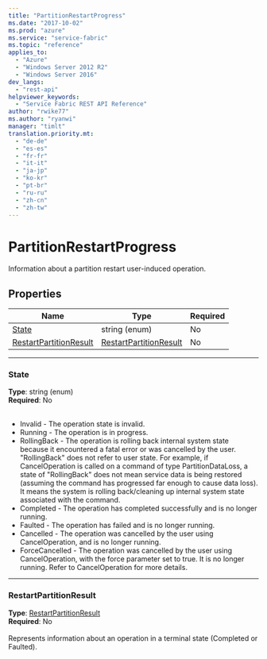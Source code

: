 ```yaml
---
title: "PartitionRestartProgress"
ms.date: "2017-10-02"
ms.prod: "azure"
ms.service: "service-fabric"
ms.topic: "reference"
applies_to: 
  - "Azure"
  - "Windows Server 2012 R2"
  - "Windows Server 2016"
dev_langs: 
  - "rest-api"
helpviewer_keywords: 
  - "Service Fabric REST API Reference"
author: "rwike77"
ms.author: "ryanwi"
manager: "timlt"
translation.priority.mt: 
  - "de-de"
  - "es-es"
  - "fr-fr"
  - "it-it"
  - "ja-jp"
  - "ko-kr"
  - "pt-br"
  - "ru-ru"
  - "zh-cn"
  - "zh-tw"
---
```

# PartitionRestartProgress

Information about a partition restart user-induced operation.

## Properties
| Name | Type | Required |
| --- | --- | --- |
| [State](#state) | string (enum) | No |
| [RestartPartitionResult](#restartpartitionresult) | [RestartPartitionResult](sfclient-v60-model-restartpartitionresult.md) | No |

____
### State
__Type__: string (enum) <br/>
__Required__: No<br/>
<br/>
- Invalid - The operation state is invalid.
- Running - The operation is in progress.
- RollingBack -  The operation is rolling back internal system state because it encountered a fatal error or was cancelled by the user.  "RollingBack"
   does not refer to user state.  For example, if CancelOperation is called on a command of type PartitionDataLoss,
   a state of "RollingBack" does not mean service data is being restored (assuming the command has progressed far enough to cause data loss).
   It means the system is rolling back/cleaning up internal system state associated with the command.
- Completed - The operation has completed successfully and is no longer running.
- Faulted - The operation has failed and is no longer running.
- Cancelled - The operation was cancelled by the user using CancelOperation, and is no longer running.
- ForceCancelled - The operation was cancelled by the user using CancelOperation, with the force parameter set to true.  It is no longer running.  Refer to CancelOperation for more details.


____
### RestartPartitionResult
__Type__: [RestartPartitionResult](sfclient-v60-model-restartpartitionresult.md) <br/>
__Required__: No<br/>
<br/>
Represents information about an operation in a terminal state (Completed or Faulted).
